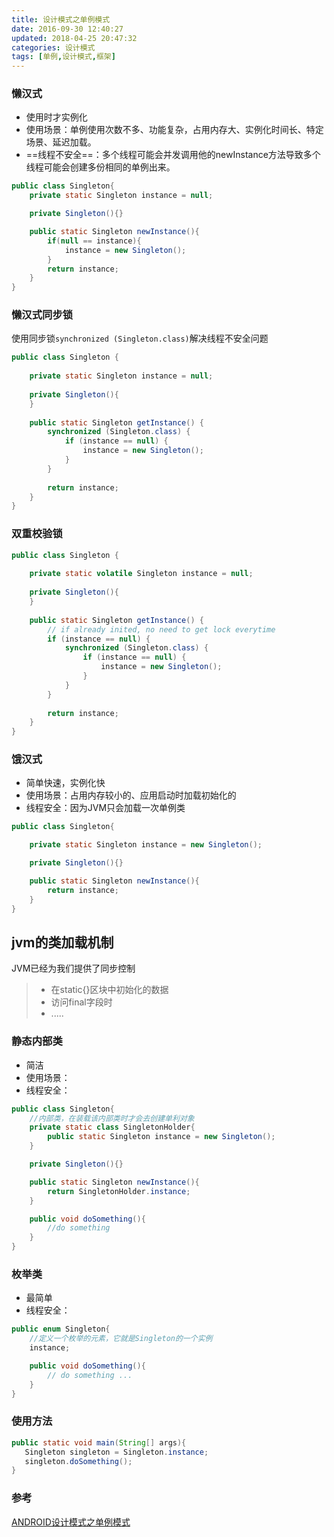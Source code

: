 ```yaml
---
title: 设计模式之单例模式
date: 2016-09-30 12:40:27
updated: 2018-04-25 20:47:32categories: 设计模式
tags: [单例,设计模式,框架]
---
```


### 懒汉式
* 使用时才实例化
* 使用场景：单例使用次数不多、功能复杂，占用内存大、实例化时间长、特定场景、延迟加载。
*  ==线程不安全==：多个线程可能会并发调用他的newInstance方法导致多个线程可能会创建多份相同的单例出来。
```java
public class Singleton{
    private static Singleton instance = null;

    private Singleton(){}

    public static Singleton newInstance(){
        if(null == instance){
            instance = new Singleton();
        }
        return instance;
    }
}
```

### 懒汉式同步锁
使用同步锁`synchronized (Singleton.class)`解决线程不安全问题
```java
public class Singleton {
 
    private static Singleton instance = null;
 
    private Singleton(){
    }
 
    public static Singleton getInstance() {
        synchronized (Singleton.class) {
            if (instance == null) {
                instance = new Singleton();
            }
        }
 
        return instance;
    }
}
```
### 双重校验锁
```java
public class Singleton {
 
    private static volatile Singleton instance = null;
 
    private Singleton(){
    }
 
    public static Singleton getInstance() {
        // if already inited, no need to get lock everytime
        if (instance == null) {
            synchronized (Singleton.class) {
                if (instance == null) {
                    instance = new Singleton();
                }
            }
        }
 
        return instance;
    }
}
```

### 饿汉式
* 简单快速，实例化快
* 使用场景：占用内存较小的、应用启动时加载初始化的
* 线程安全：因为JVM只会加载一次单例类
```java
public class Singleton{

    private static Singleton instance = new Singleton();

    private Singleton(){}

    public static Singleton newInstance(){
        return instance;
    }
}
```

## jvm的类加载机制
JVM已经为我们提供了同步控制
>* 在static{}区块中初始化的数据
>* 访问final字段时
>* .....

### 静态内部类
* 简洁
* 使用场景：
* 线程安全：
```java
public class Singleton{
    //内部类，在装载该内部类时才会去创建单利对象
    private static class SingletonHolder{
        public static Singleton instance = new Singleton();
    }

    private Singleton(){}

    public static Singleton newInstance(){
        return SingletonHolder.instance;
    }

    public void doSomething(){
        //do something
    }
}
```
### 枚举类
* 最简单
* 线程安全：
```java
public enum Singleton{
    //定义一个枚举的元素，它就是Singleton的一个实例
    instance;

    public void doSomething(){
        // do something ...
    }    
}
```

### 使用方法
```java
public static void main(String[] args){
   Singleton singleton = Singleton.instance;
   singleton.doSomething();
}
```
### 参考
[ANDROID设计模式之单例模式](http://stormzhang.com/designpattern/2016/03/27/android-design-pattern-singleton/)